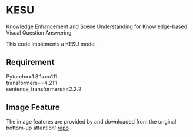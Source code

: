 # KESU
Knowledge Enhancement and Scene Understanding for Knowledge-based Visual Question Answering

This code implements a KESU model. 

## Requirement
Pytorch==1.8.1+cu111     
transformers==4.21.1          
sentence_transformers==2.2.2


## Image Feature
The image features are provided by and downloaded from the original bottom-up attention' [repo](https://github.com/peteanderson80/bottom-up-attention#pretrained-features)

